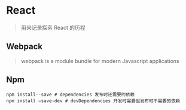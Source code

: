 # React

> 用来记录探索 React 的历程

## Webpack

> webpack is a module bundle for modern Javascript applications

## Npm

```shell
npm install--save # dependencies 发布时还需要的依赖
npm install –save-dev # devDependencies 开发时需要但发布时不需要的依赖
```

